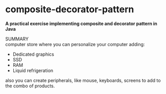 # composite-decorator-pattern
<b>A practical exercise implementing composite and decorator pattern in Java</b>

SUMMARY <br>
computer store where you can personalize your computer adding:
- Dedicated graphics
- SSD
- RAM
- Liquid refrigeration<br>
<p>also you can create peripherals, like mouse, keyboards, screens to add to the combo of products.
